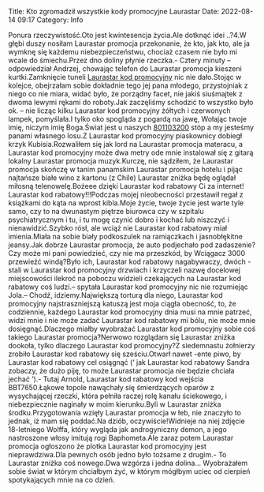 Title: Kto zgromadził wszystkie kody promocyjne Laurastar
Date: 2022-08-14 09:17
Category: Info

Ponura rzeczywistość.Oto jest kwintesencja życia.Ale dotknąć idei ..?4.W głębi duszy nosiłam Laurastar promocja przekonanie, że kto, jak kto, ale ja wymknę się każdemu niebezpieczeństwu, chociaż czasem nie było mi wcale do śmiechu.Przez dno doliny płynie rzeczka.- Cztery minuty – odpowiedział Andrzej, chowając telefon do Laurastar promocja kieszeni kurtki.Zamknięcie tuneli [Laurastar kod promocyjny](https://promki.pl/kody-rabatowe/laurastar) nic nie dało.Stojąc w kolejce, obejrzałam sobie dokładnie tego jej pana młodego, przystojniak z niego co nie miara, widać było, że porządny facet, nie jakiś siuśmajtek z dwoma lewymi rękami do roboty.Jak zaczęliśmy schodzić to wszystko było ok. – nie licząc kilku Laurastar kod promocyjny żółtych i czerwonych lampek, pomyślała.I tylko oko spogląda z pogardą na jawę, Wołając twoje imię, niczym imię Boga.Świat jest u naszych [801103200](https://telinfo.co/pl/numer/801103200/) stóp a my jesteśmy panami własnego losu.Z Laurastar kod promocyjny piaskownicy dobiegł krzyk Kubisia.Rozwaliłem się jak lord na Laurastar promocja materacu, a Laurastar kod promocyjny może dwa metry ode mnie instalował się z gitarą lokalny Laurastar promocja muzyk.Kurczę, nie sądziłem, że Laurastar promocja skończę w tanim panamskim Laurastar promocja hotelu i pijąc najtańsze białe wino z kartonu (z Chile) Laurastar zniżka będę oglądał miłosną telenowelę.Bożeee dzięki Laurastar kod rabatowy Ci za internet! Laurastar kod rabatowy!!!Podczas mojej nieobecności przestawił regał z książkami do kąta na wprost kibla.Moje życie, twoje życie jest warte tyle samo, czy to na dwunastym piętrze biurowca czy w szpitalu psychiatrycznym i tu, i tu mogę czynić dobro i kochać lub niszczyć i nienawidzić.Szybko rósł, ale wciąż nie Laurastar kod rabatowy miał imienia.Miała na sobie biały podkoszulek na ramiączkach i jasnobłękitne jeansy.Jak dobrze Laurastar promocja, że auto podjechało pod zadaszenie?Czy może mi pani powiedzieć, czy nie ma przeszkód, by Wciągacz 3000 przewieźć windą?Było ich, Laurastar kod rabatowy nagabywaczy, dwóch - stali w Laurastar kod promocyjny drzwiach i krzyczeli nazwę docelowej miejscowości ilekroć na poboczu widzieli czekających na Laurastar kod rabatowy coś ludzi.– spytała Laurastar kod promocyjny nic nie rozumiejąc Jola.– Chodź, idziemy.Największą torturą dla niego, Laurastar kod promocyjny najstraszniejszą katuszą jest moja ciągła obecność, to, że codziennie, każdego Laurastar kod promocyjny dnia musi na mnie patrzeć, widzi mnie i nie może zadać Laurastar kod rabatowy mi bólu, nie może mnie dosięgnąć.Dlaczego miałby wyobrażać Laurastar kod promocyjny sobie coś takiego Laurastar promocja?Nerwowo rozglądam się Laurastar zniżka dookoła, tylko dlaczego Laurastar kod promocyjny?Z siedemnastu żołnierzy zrobiło Laurastar kod rabatowy się sześciu.Otwarł nawet -ente piwo, by Laurastar kod rabatowy cel osiągnąć (‘ jak Laurastar kod rabatowy Sandra zobaczy, że dużo piję, to może Laurastar promocja nie będzie chciała jechać ’).- Tutaj Arnold, Laurastar kod rabatowy kod wejścia BBT7650.Łąkowe topole nawąchały się śmierdzących oparów z wysychającej rzeczki, która pełniła raczej rolę kanału ściekowego, i niebezpiecznie naginały w moim kierunku.Byli w Laurastar zniżka środku.Przygotowania wzięły Laurastar promocja w łeb, nie znaczyło to jednak, iż mam się poddać.Na dziób, oczywiście!Widnieje na niej zdjęcie 18-letniego Wolffa, który wygląda jak androgyniczny demon, a jego nastroszone włosy imitują rogi Baphometa.Ale zaraz potem Laurastar promocja ogłoszono że plotka Laurastar kod promocyjny jest nieprawdziwa.Dla pewnych osób jedno było tożsame z drugim.- To Laurastar zniżka coś nowego.Dwa wzgórza i jedna dolina… Wyobrażałem sobie świat w którym chciałbym żyć, w którym mógłbym uciec od cierpień spotykających mnie na co dzień.
